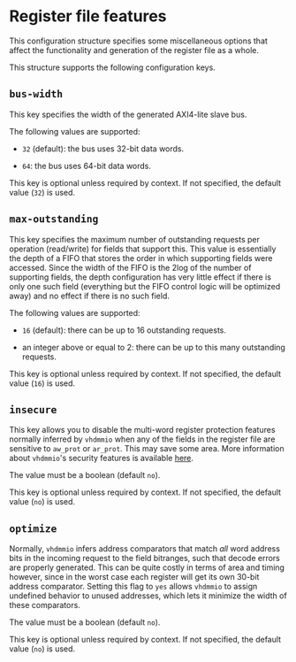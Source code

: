 # Register file features

This configuration structure specifies some miscellaneous options that
affect the functionality and generation of the register file as a whole.

This structure supports the following configuration keys.

## `bus-width`

This key specifies the width of the generated AXI4-lite slave
bus.

The following values are supported:

 - `32` (default): the bus uses 32-bit data words.

 - `64`: the bus uses 64-bit data words.

This key is optional unless required by context. If not specified, the default value (`32`) is used.

## `max-outstanding`

This key specifies the maximum number of outstanding requests per
operation (read/write) for fields that support this. This value is
essentially the depth of a FIFO that stores the order in which
supporting fields were accessed. Since the width of the FIFO is the
2log of the number of supporting fields, the depth configuration has
very little effect if there is only one such field (everything but the
FIFO control logic will be optimized away) and no effect if there is
no such field.

The following values are supported:

 - `16` (default): there can be up to 16 outstanding requests.

 - an integer above or equal to 2: there can be up to this many outstanding requests.

This key is optional unless required by context. If not specified, the default value (`16`) is used.

## `insecure`

This key allows you to disable the multi-word register protection
features normally inferred by `vhdmmio` when any of the fields in the
register file are sensitive to `aw_prot` or `ar_prot`. This may save
some area. More information about `vhdmmio`'s security features is
available [here](accessprivileges.md).

The value must be a boolean (default `no`).

This key is optional unless required by context. If not specified, the default value (`no`) is used.

## `optimize`

Normally, `vhdmmio` infers address comparators that match *all* word
address bits in the incoming request to the field bitranges, such that
decode errors are properly generated. This can be quite costly in terms
of area and timing however, since in the worst case each register will
get its own 30-bit address comparator. Setting this flag to `yes`
allows `vhdmmio` to assign undefined behavior to unused addresses,
which lets it minimize the width of these comparators.

The value must be a boolean (default `no`).

This key is optional unless required by context. If not specified, the default value (`no`) is used.